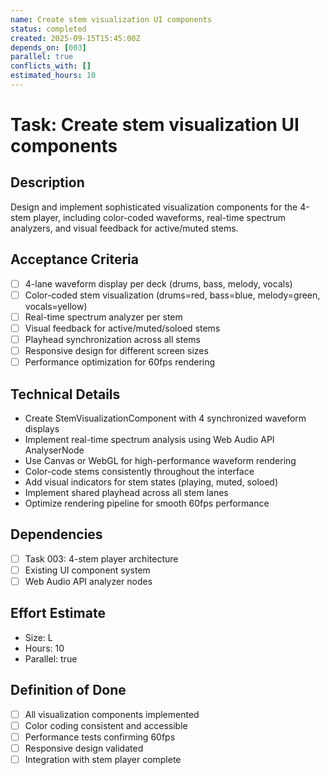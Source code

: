 ```yaml
---
name: Create stem visualization UI components
status: completed
created: 2025-09-15T15:45:00Z
depends_on: [003]
parallel: true
conflicts_with: []
estimated_hours: 10
---
```


# Task: Create stem visualization UI components

## Description
Design and implement sophisticated visualization components for the 4-stem player, including color-coded waveforms, real-time spectrum analyzers, and visual feedback for active/muted stems.

## Acceptance Criteria
- [ ] 4-lane waveform display per deck (drums, bass, melody, vocals)
- [ ] Color-coded stem visualization (drums=red, bass=blue, melody=green, vocals=yellow)
- [ ] Real-time spectrum analyzer per stem
- [ ] Visual feedback for active/muted/soloed stems
- [ ] Playhead synchronization across all stems
- [ ] Responsive design for different screen sizes
- [ ] Performance optimization for 60fps rendering

## Technical Details
- Create StemVisualizationComponent with 4 synchronized waveform displays
- Implement real-time spectrum analysis using Web Audio API AnalyserNode
- Use Canvas or WebGL for high-performance waveform rendering
- Color-code stems consistently throughout the interface
- Add visual indicators for stem states (playing, muted, soloed)
- Implement shared playhead across all stem lanes
- Optimize rendering pipeline for smooth 60fps performance

## Dependencies
- [ ] Task 003: 4-stem player architecture
- [ ] Existing UI component system
- [ ] Web Audio API analyzer nodes

## Effort Estimate
- Size: L
- Hours: 10
- Parallel: true

## Definition of Done
- [ ] All visualization components implemented
- [ ] Color coding consistent and accessible
- [ ] Performance tests confirming 60fps
- [ ] Responsive design validated
- [ ] Integration with stem player complete